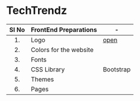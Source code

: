 # TechTrendz

| Sl No | FrontEnd Preparations  | -         |
| :---: | ---------------------- | --------- |
|  1.   | Logo                   | [open]()  |
|  2.   | Colors for the website |           |
|  3.   | Fonts                  |           |
|  4.   | CSS Library            | Bootstrap |
|  5.   | Themes                 |           |
|  6.   | Pages                  |           |